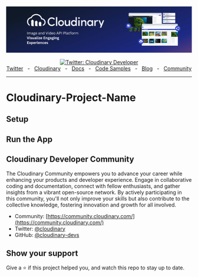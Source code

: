 ![Cloudinary Developers](https://github.com/cloudinary-devs/.github/blob/main/assets/cloudinary-banner.png?raw=true)

<div align="center">
  <a href="https://twitter.com/cloudinary" target="_blank">
    <img alt="Twitter: Cloudinary Developer" src="https://img.shields.io/twitter/follow/cloudinary?style=social" />
  </a>
  <br />
  <a href="https://twitter.com/cloudinary" target="_blank">Twitter</a>
    <span>&nbsp;&nbsp;-&nbsp;&nbsp;</span>
  <a href="https://cloudinary.com/" target="_blank">Cloudinary</a>
    <span>&nbsp;&nbsp;-&nbsp;&nbsp;</span>
  <a href="https://cloudinary.com/documentation" target="_blank">Docs</a>
    <span>&nbsp;&nbsp;-&nbsp;&nbsp;</span>
  <a href="https://github.com/cloudinary-devs" target="_blank">Code Samples</a>
    <span>&nbsp;&nbsp;-&nbsp;&nbsp;</span>
  <a href="https://cloudinary.com/blog/" target="_blank">Blog</a>
    <span>&nbsp;&nbsp;-&nbsp;&nbsp;</span>
  <a href="https://community.cloudinary.com/" target="_blank">Community</a>
  <br />
  <hr />
</div>

# Cloudinary-Project-Name

<!-- Project Description  -->

## Setup 

<!-- Setup Description  -->

<!-- Requirements -->

## Run the App

<!-- Reun the App instructions -->


## Cloudinary Developer Community

The Cloudinary Community empowers you to advance your career while enhancing your products and developer experience. Engage in collaborative coding and documentation, connect with fellow enthusiasts, and gather insights from a vibrant open-source network. By actively participating in this community, you'll not only improve your skills but also contribute to the collective knowledge, fostering innovation and growth for all involved.

- Community: [https://community.cloudinary.com/](https://community.cloudinary.com/)
- Twitter: [@cloudinary](https://twitter.com/cloudinary)
- GitHub: [@cloudinary-devs](https://github.com/cloudinary-devs)

## Show your support

Give a ⭐️ if this project helped you, and watch this repo to stay up to date.